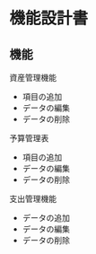# 機能設計書

## 機能

資産管理機能
- 項目の追加
- データの編集
- データの削除

予算管理表
- 項目の追加
- データの編集
- データの削除

支出管理機能
- データの追加
- データの編集
- データの削除